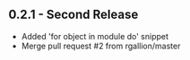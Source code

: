 ## 0.2.1 - Second Release
* Added 'for object in module do' snippet
* Merge pull request #2 from rgallion/master
